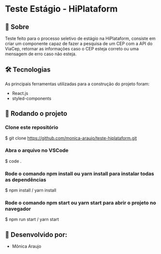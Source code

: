 # Teste Estágio - HiPlataform

## 📓 Sobre

Teste feito para o processo seletivo de estágio na HiPlataform, consiste em criar um componente capaz de fazer a pesquisa de um CEP com a API do ViaCep, retornar as informações caso o CEP esteja correto ou uma mensagem de erro caso não esteja.

## 🛠 Tecnologias

As principais ferramentas utilizadas para a construção do projeto foram:
- React.js
- styled-components


## 🏁 Rodando o projeto
### Clone este repositório
$ git clone <https://github.com/monica-araujo/teste-hiplataform.git>

### Abra o arquivo no VSCode
$ code .

### Rode o comando npm install ou yarn install para instalar todas as dependências
$ npm install / yarn install

### Rode o comando npm start ou yarn start para abrir o projeto no navegador
$ npm run start / yarn start

## 👷 Desenvolvido por: 
- Mônica Araujo
